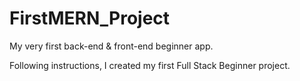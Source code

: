 # FirstMERN_Project
My very first back-end &amp; front-end beginner app.

Following instructions, I created my first Full Stack Beginner project.

